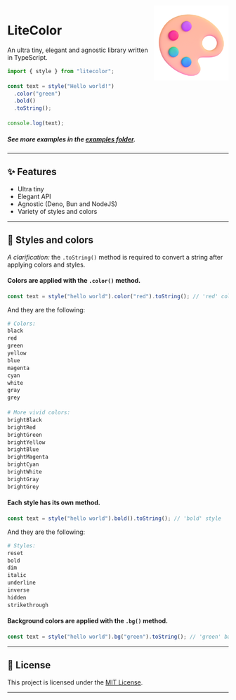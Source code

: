 <img src="./.github/icon.png" width="170px" align="right" />

# LiteColor

An ultra tiny, elegant and agnostic library written in TypeScript.

```ts
import { style } from "litecolor";

const text = style("Hello world!")
  .color("green")
  .bold()
  .toString();

console.log(text);
```

##### See more examples in the [examples folder](./examples).

---

## ✨ Features

- Ultra tiny
- Elegant API
- Agnostic (Deno, Bun and NodeJS)
- Variety of styles and colors

---

## 🎀 Styles and colors

_A clarification:_ the `.toString()` method is required to convert a string after applying colors and styles.

#### Colors are applied with the `.color()` method.

```ts
const text = style("hello world").color("red").toString(); // 'red' color
```

And they are the following:

```ruby
# Colors:
black
red
green
yellow
blue
magenta
cyan
white
gray
grey

# More vivid colors:
brightBlack
brightRed
brightGreen
brightYellow
brightBlue
brightMagenta
brightCyan
brightWhite
brightGray
brightGrey
```

#### Each style has its own method.

```ts
const text = style("hello world").bold().toString(); // 'bold' style
```

And they are the following:

```ruby
# Styles:
reset
bold
dim
italic
underline
inverse
hidden
strikethrough
```

#### Background colors are applied with the `.bg()` method.

```ts
const text = style("hello world").bg("green").toString(); // 'green' background color
```

---

## 📄 License

This project is licensed under the [MIT License](./LICENSE).

---
